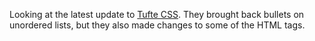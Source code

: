 Looking at the latest update to
[Tufte CSS](https://github.com/edwardtufte/tufte-css).  They brought back
bullets on unordered lists, but they also made changes to some of the HTML tags.
